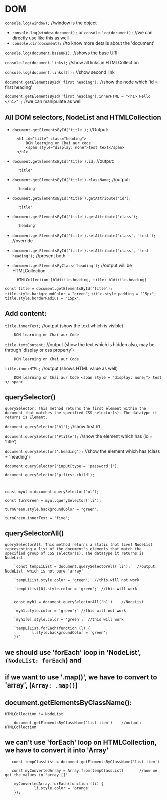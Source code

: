 # DOM
`console.log(window);`      //window is the object
- `console.log(window.document);` or `console.log(document);`  //we can directly use like this as well
- `console.dir(document);`  //to know more details about the 'document' 

`console.log(document.baseURI);`    //shows the base URI

`console.log(document.links);`            //show all links,in HTMLCollection

`console.log(document.links[2]);`   //show second link

`document.getElementsById('first heading');`  //show the node which 'id = first heading'

`document.getElementsById('first heading').innerHTML = "<h1> Hello </h1>" ;`  //we can manipulate as well


## All DOM selectors, NodeList and HTMLCollection
- `document.getElementsById('title');`    //Output:

        <h1 id="title" class="heading">
            DOM learning on Chai aur code
            <span style="display: none">test text</span>
        </h1>

- `document.getElementsById('title').id;` //output:

        'title'

- `document.getElementsById('title').className;` //output:

        'heading'

- `document.getElementsById('title').getAttribute('id');` 

        'title'

- `document.getElementsById('title').getAttribute('class');` 

        'heading'

- `document.getElementsById('title').setAttribute('class', 'test');`    //override

- `document.getElementsById('title').setAttribute('class', 'test heading');`    //present both 

- `document.getElementsByClass('heading');` //output will be HTMLCollection

        HTMLCollection [h1#title.heading, title: h1#title.heading]


`const title = document.getElementsById('title');`  
`title.style.backgroundColor = "green";`
`title.style.padding = "15px";`
`title.style.borderRadius = "15px";`

## Add content:


`title.innerText;`    //output (show the text which is visible) 
        
        DOM learning on Chai aur Code

`title.textContent;`    //output (show the text which is hidden also, may be through 'display or css property')
        
        DOM learning on Chai aur Code


`title.innerHTML;`    //output (shows HTML value as well)
        
        DOM learning on Chai aur Code <span style = "display: none;"> test </ span>

## querySelector()

`querySelector: This method returns the first element within the document that matches the specified CSS selector(s). The datatype it returns is Element.`

`document.querySelector('h1');` //show first h1

`document.querySelector('#title');` //show the element which has (id = 'title')

`document.querySelector('.heading');` //show the element which has (class = 'heading')

`document.querySelector('input[type = 'password']');`

`document.querySelector('p:first-child');`  
#

    const myul = document.querySelector('ul');
    
    const turnGreen = myul.querySelector('li');

    turnGreen.style.backgroundColor = "green";

    turnGreen.innerText = 'five';

## querySelectorAll()

`querySelectorAll: This method returns a static (not live) NodeList representing a list of the document's elements that match the specified group of CSS selector(s). The datatype it returns is NodeList.`

        `const tempLiList = document.querySelectorAll('li');`  //output: NodeList, which is not pure 'array'

        `tempLiList.style.color = 'green';` //this will not work

        `tempLiList[0].style.color = 'green';` //this will work


        const myh1 = document.querySelectorAll('h1')    //NodeList

        `myh1.style.color = 'green';` //this will not work

        `myh1[0].style.color = 'green';` //this will work

        `tempLiList.forEach(function (l) {
                l.style.backgroundColor = 'green';
        })`     

## we should use 'forEach' loop in 'NodeList', `(NodeList: forEach`) and
## if we want to use '.map()', we have to convert to 'array', (`Array: .map()`)

## document.getElementsByClassName():

`HTMLCollection != NodeList`
        
        document.getElementsByClassName('list-item')    //output: HTMLCollection
## we can't use 'forEach' loop on HTMLCollection, we have to convert it into 'Array'

       const tempClassList = document.getElementsByClassName('list-item')

       const myConvertedArray = Array.from(tempClassList)       //now we get the values in 'array []'

        myConvertedArray.forEach(function (li) {
                 li.style.color = 'orange'
        });

